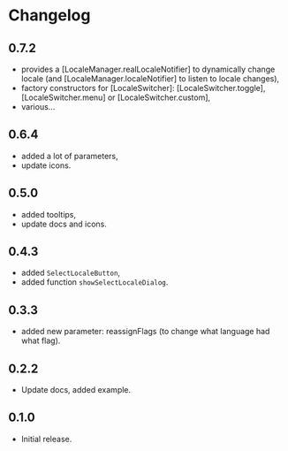 # Changelog

## 0.7.2

* provides a [LocaleManager.realLocaleNotifier] to dynamically change locale (and [LocaleManager.localeNotifier] to listen to locale changes),
* factory constructors for [LocaleSwitcher]: [LocaleSwitcher.toggle], [LocaleSwitcher.menu] or [LocaleSwitcher.custom],
* various...

## 0.6.4

* added a lot of parameters,
* update icons.

## 0.5.0

* added tooltips,
* update docs and icons.

## 0.4.3

* added `SelectLocaleButton`,
* added function `showSelectLocaleDialog`.

## 0.3.3

* added new parameter: reassignFlags (to change what language had what flag).

## 0.2.2

* Update docs, added example.

## 0.1.0

* Initial release.
